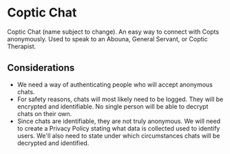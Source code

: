 # Coptic Chat
Coptic Chat (name subject to change). An easy way to connect with Copts anonymously. Used to speak to an Abouna, General Servant, or Coptic Therapist.

## Considerations
- We need a way of authenticating people who will accept anonymous chats.
- For safety reasons, chats will most likely need to be logged. They will be encrypted and identifiable. No single person will be able to decrypt chats on their own.
- Since chats are identifiable, they are not truly anonymous. We will need to create a Privacy Policy stating what data is collected used to identify users. We'll also need to state under which circumstances chats will be decrypted and identified.
